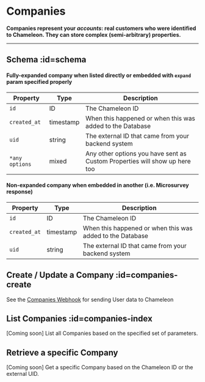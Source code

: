 # Companies

**Companies represent your *accounts*: real customers who were identified to Chameleon. They can store complex (semi-arbitrary) properties.**

---

## Schema :id=schema

#### Fully-expanded company when listed directly or embedded with `expand` param specified properly

| Property | Type | Description |
| --- | --- | --- |
| `id` | ID | The Chameleon ID |
| `created_at` | timestamp | When this happened or when this was added to the Database |
| `uid` | string | The external ID that came from your backend system |
| `*any options` | mixed | Any other options you have sent as Custom Properties will show up here too |


#### Non-expanded company when embedded in another (i.e. Microsurvey response)

| Property | Type | Description |
| --- | --- | --- |
| `id` | ID | The Chameleon ID |
| `created_at` | timestamp | When this happened or when this was added to the Database |
| `uid` | string | The external ID that came from your backend system |


## Create / Update a Company :id=companies-create

See the [Companies Webhook](webhooks/companies.md) for sending User data to Chameleon


## List Companies :id=companies-index

[Coming soon] List all Companies based on the specified set of parameters.


## Retrieve a specific Company

[Coming soon] Get a specific Company based on the Chameleon ID or the external UID.

